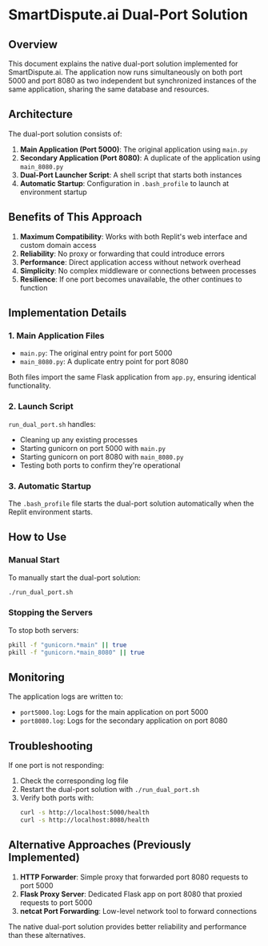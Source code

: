 # SmartDispute.ai Dual-Port Solution

## Overview

This document explains the native dual-port solution implemented for SmartDispute.ai. The application now runs simultaneously on both port 5000 and port 8080 as two independent but synchronized instances of the same application, sharing the same database and resources.

## Architecture

The dual-port solution consists of:

1. **Main Application (Port 5000)**: The original application using `main.py`
2. **Secondary Application (Port 8080)**: A duplicate of the application using `main_8080.py`
3. **Dual-Port Launcher Script**: A shell script that starts both instances
4. **Automatic Startup**: Configuration in `.bash_profile` to launch at environment startup

## Benefits of This Approach

1. **Maximum Compatibility**: Works with both Replit's web interface and custom domain access
2. **Reliability**: No proxy or forwarding that could introduce errors
3. **Performance**: Direct application access without network overhead
4. **Simplicity**: No complex middleware or connections between processes
5. **Resilience**: If one port becomes unavailable, the other continues to function

## Implementation Details

### 1. Main Application Files

- `main.py`: The original entry point for port 5000
- `main_8080.py`: A duplicate entry point for port 8080

Both files import the same Flask application from `app.py`, ensuring identical functionality.

### 2. Launch Script

`run_dual_port.sh` handles:

- Cleaning up any existing processes
- Starting gunicorn on port 5000 with `main.py`
- Starting gunicorn on port 8080 with `main_8080.py`
- Testing both ports to confirm they're operational

### 3. Automatic Startup

The `.bash_profile` file starts the dual-port solution automatically when the Replit environment starts.

## How to Use

### Manual Start

To manually start the dual-port solution:

```bash
./run_dual_port.sh
```

### Stopping the Servers

To stop both servers:

```bash
pkill -f "gunicorn.*main" || true
pkill -f "gunicorn.*main_8080" || true
```

## Monitoring

The application logs are written to:

- `port5000.log`: Logs for the main application on port 5000
- `port8080.log`: Logs for the secondary application on port 8080

## Troubleshooting

If one port is not responding:

1. Check the corresponding log file
2. Restart the dual-port solution with `./run_dual_port.sh`
3. Verify both ports with:
   ```bash
   curl -s http://localhost:5000/health
   curl -s http://localhost:8080/health
   ```

## Alternative Approaches (Previously Implemented)

1. **HTTP Forwarder**: Simple proxy that forwarded port 8080 requests to port 5000
2. **Flask Proxy Server**: Dedicated Flask app on port 8080 that proxied requests to port 5000
3. **netcat Port Forwarding**: Low-level network tool to forward connections

The native dual-port solution provides better reliability and performance than these alternatives.